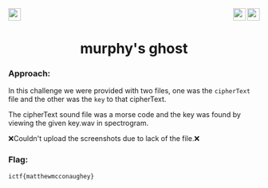 <div>
   <a href="https://indy.ctf.eng.run/challenge/11"><img src="https://img.shields.io/badge/murphy's ghost: %20-Click%20to%20Solve-green[700]" height="25"></a>
  <img src="https://img.shields.io/badge/Points%3A-188-red" align="right" height="25">
  <img src="https://img.shields.io/badge/Category%3A%20-Wireless-orange" align="right" height="25">
</div>

<div align="center">
<h1>murphy's ghost</h1>
</div>

### Approach:

In this challenge we were provided with two files, one was the ``cipherText`` file and the other was the ```key``` to that cipherText.

The cipherText sound file was a morse code and the key was found by viewing the given key.wav in spectrogram.

❌Couldn't upload the screenshots due to lack of the file.❌
### Flag: 

```ictf{matthewmcconaughey}```